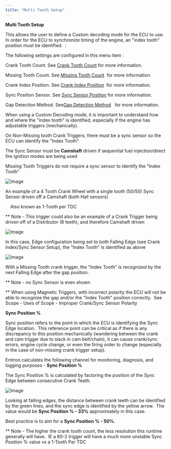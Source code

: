 ```yaml
---
title: "Multi Tooth Setup"
---
```


**Multi Tooth Setup**


This allows the user to define a Custom decoding mode for the ECU to use.&nbsp; In order for the ECU to synchronize timing of the engine, an "index tooth" position must be identified.&nbsp; :

The following settings are configured in this menu item :

Crank Tooth Count. See [Crank Tooth Count](<CrankToothCount.md>) for more information.

Missing Tooth Count. See [Missing Tooth Count](<MissingToothCount.md>)&nbsp; for more information.

Crank Index Position. See [Crank Index Position](<CrankIndexPosition.md>)&nbsp; for more information.

Sync Position Sensor. See [Sync Sensor Position](<SyncSensorPosition.md>) for more information.

Gap Detection Method. See[Gap Detection Method](<GapDetectionMethod.md>) &nbsp; for more information.


When using a Custom Decoding mode, it is important to understand how and where the "index tooth" is identified, especially if the engine has adjustable triggers (mechanically). &nbsp;

On Non-Missing tooth Crank Triggers, there must be a sync sensor so the ECU can identify the "Index Tooth"

The Sync Sensor must be **Camshaft** driven if sequential fuel injection/direct fire ignition modes are being used

Missing Tooth Triggers do not require a sync sensor to identify the "Index Tooth"&nbsp;


![Image](</lib/NewItem347.png>)

An example of a 4 Tooth Crank Wheel with a single tooth (50/50) Sync Sensor driven off a Camshaft (both Hall sensors)

&nbsp; &nbsp; Also known as 1-Tooth per TDC

\*\* Note - This trigger could also be an example of a Crank Trigger being driven off of a Distributor (8 teeth), and therefore Camshaft driven

![Image](</lib/NewItem349.png>)

In this case, Edge configuration being set to both Falling Edge (see Crank Index/Sync Sensor Setup), the "Index Tooth" is identified as above

![Image](</lib/NewItem350.png>)

With a Missing Tooth crank trigger, the "Index Tooth" is recognized by the next Falling Edge after the gap position.

\*\* Note - no Sync Sensor is even shown

\*\* When using Magnetic Triggers, with incorrect polarity the ECU will not be able to recognize the gap and/or the "Index Tooth" position correctly.&nbsp; See Scope - Uses of Scope - Improper Crank/Sync Sensor Polarity

**Sync Position %**

Sync position refers to the point in which the ECU is identifying the Sync Edge location.&nbsp; This reference point can be critical as if there is any discrepancy to this position mechanically (wandering between the crank and cam trigger due to slack in cam belt/chain), it can cause crank/sync errors, engine cycle change, or even the firing order to change (especially in the case of non-missing crank trigger setup). &nbsp;

Emtron calculates the following channel for monitoring, diagnosis, and logging purposes - **Sync Position %**&nbsp;

The Sync Position % is calculated by factoring the position of the Sync Edge between consecutive Crank Teeth. &nbsp;

![Image](</lib/NewItem351.png>)

Looking at falling edges, the distance between crank teeth can be identified by the green lines, and the sync edge is identified by the yellow arrow.&nbsp; The value would be **Sync Position % - 33%** approximately in this case.

Best practice is to aim for a **Sync Position % - 50%**. &nbsp;

\*\* Note - The higher the crank tooth count, the less resolution this runtime generally will have.&nbsp; IE a 60-2 trigger will have a much more unstable Sync Position % value vs a 1-Tooth Per TDC

